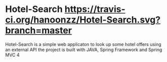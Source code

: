 # Hotel-Search https://travis-ci.org/hanoonzz/Hotel-Search.svg?branch=master
Hotel-Search is a simple web applicaton to look up some hotel offers using an external API 
the project is built with JAVA, Spring Framework and Spring MVC 4
